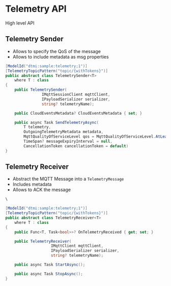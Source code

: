 # Telemetry API

High level API

## Telemetry Sender

* Allows to specify the QoS of the message
* Allows to include metadata as msg properties

```csharp
[ModelId("dtmi:sample:telemetry;1")]
[TelemetryTopicPattern("topic/{withTokens}")]
public abstract class TelemetrySender<T>
    where T : class
{
    public TelemetrySender(
                IMqttSessionClient mqttClient, 
                IPayloadSerializer serializer,
                string? telemetryName);

    public CloudEventsMetadata? CloudEventsMetadata { set; }

    public async Task SendTelemetryAsync(
        T telemetry, 
        OutgoingTelemetryMetadata metadata, 
        MqttQualityOfServiceLevel qos = MqttQualityOfServiceLevel.AtLeastOnce, 
        TimeSpan? messageExpiryInterval = null, 
        CancellationToken cancellationToken = default)
}
```

## Telemetry Receiver

* Abstract the MQTT Message into a `TelemetryMessage`
* Includes metadata
* Allows to ACK the message

```csharp
\

[ModelId("dtmi:sample:telemetry;1")]
[TelemetryTopicPattern("topic/{withTokens}")]
public abstract class TelemetryReceiver<T>
    where T : class
{
    public Func<T, Task<bool>>? OnTelemetryReceived { get; set; }

    public TelemetryReceiver(
                    IMqttClient mqttClient, 
                    IPayloadSerializer serializer, 
                    string? telemetryName);

    public async Task StartAsync();

    public async Task StopAsync();
}
```

